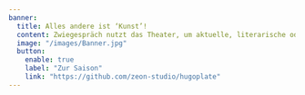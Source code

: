 ```yaml
---
banner:
  title: Alles andere ist ‘Kunst’!
  content: Zwiegespräch nutzt das Theater, um aktuelle, literarische oder persönliche Themen zu vermitteln. Die Gruppe wurde 2020 von Theaterbegeisterten gegründet und sucht ständig neue Mitglieder und Kontakte.
  image: "/images/Banner.jpg"
  button:
    enable: true
    label: "Zur Saison"
    link: "https://github.com/zeon-studio/hugoplate"
---
```

